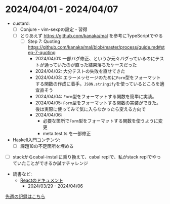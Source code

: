 # 2024/04/01 - 2024/04/07

- custard:
    - [ ] Conjure・vim-sexpの設定・習得
    - [ ] とりあえず <https://github.com/kanaka/mal> を参考にTypeScriptでやる
        - [ ] Step 7: Quoting <https://github.com/kanaka/mal/blob/master/process/guide.md#step-7-quoting>
            - 2024/04/01: 一部バグ修正、というか元々バグっているのにテストが通っていたのが直った結果落ちたケースだった
            - 2024/04/02: 大分テストの失敗を直せてきた
            - 2024/04/03: エラーメッセージのために`Form`型をフォーマットする関数の作成に着手。`JSON.stringify`を使っているところを適宜直そう
            - 2024/04/04: `Form`型をフォーマットする関数を簡単に実装。
            - 2024/04/05: `Form`型をフォーマットする関数の実装ができた。後は実際に使ってみて気に入らなかったら変える方向で
            - 2024/04/06:
                - 必要な箇所で`Form`型をフォーマットする関数を使うように変更
                - meta.test.ts を一部修正
- Haskell入門コンテンツ:
    - [ ] 課題18の不足箇所を埋める
- [ ] stackからcabal-installに乗り換えて、cabal replで、私がstack replでやっていたことができるか試すチャレンジ
- 読書など:
    - [Reactのドキュメント](https://ja.react.dev/learn)
        - 2024/03/29 - 2024/04/06

[先週の記録はこちら](https://github.com/igrep/daily-commits/blob/ec7a52cd63a1f64034dd43477b80e84b06f07550/yesterday.md)

